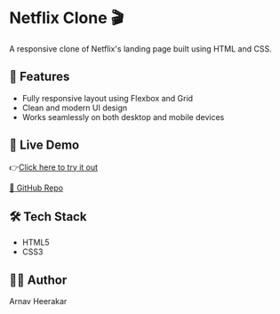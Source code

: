 
# Netflix Clone 🎬

A responsive clone of Netflix's landing page built using HTML and CSS.

## 🔧 Features

- Fully responsive layout using Flexbox and Grid
- Clean and modern UI design
- Works seamlessly on both desktop and mobile devices

## 🚀 Live Demo

👉[Click here to try it out](https://arnav-is-op.github.io/netflix-clone/)

[📁 GitHub Repo](https://github.com/arnav-is-op/weather-app)


## 🛠️ Tech Stack

- HTML5
- CSS3

## 👨‍💻 Author

Arnav Heerakar


